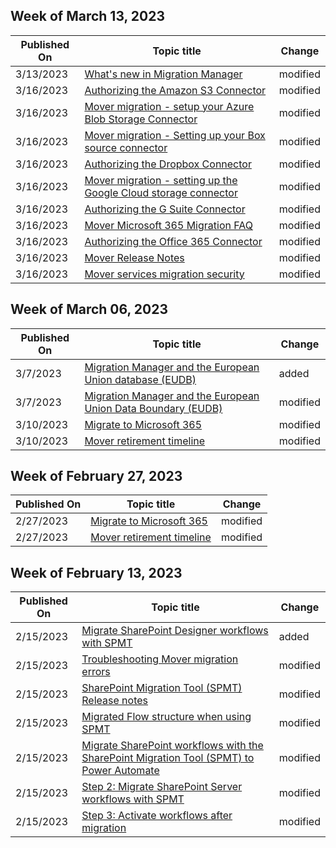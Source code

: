 <!-- This file is generated automatically each week. Changes made to this file will be overwritten.-->



## Week of March 13, 2023


| Published On |Topic title | Change |
|------|------------|--------|
| 3/13/2023 | [What's new in Migration Manager](/SharepointMigration/mm-whats-new) | modified |
| 3/16/2023 | [Authorizing the Amazon S3 Connector](/SharepointMigration/mover-amazons3) | modified |
| 3/16/2023 | [Mover migration - setup your Azure Blob Storage Connector](/SharepointMigration/mover-azureblob) | modified |
| 3/16/2023 | [Mover migration - Setting up your Box source connector](/SharepointMigration/mover-box) | modified |
| 3/16/2023 | [Authorizing the Dropbox Connector](/SharepointMigration/mover-dropbox) | modified |
| 3/16/2023 | [Mover migration - setting up the Google Cloud storage connector](/SharepointMigration/mover-googlecloudstore) | modified |
| 3/16/2023 | [Authorizing the G Suite Connector](/SharepointMigration/mover-gsuite) | modified |
| 3/16/2023 | [Mover Microsoft 365 Migration FAQ](/SharepointMigration/mover-microsoft-365-faq) | modified |
| 3/16/2023 | [Authorizing the Office 365 Connector](/SharepointMigration/mover-o365) | modified |
| 3/16/2023 | [Mover Release Notes](/SharepointMigration/mover-release-notes) | modified |
| 3/16/2023 | [Mover services migration security](/SharepointMigration/mover-security) | modified |


## Week of March 06, 2023


| Published On |Topic title | Change |
|------|------------|--------|
| 3/7/2023 | [Migration Manager and the European Union database (EUDB)](/SharepointMigration/mm-eudb) | added |
| 3/7/2023 | [Migration Manager and the European Union Data Boundary (EUDB)](/SharepointMigration/mm-eudb) | modified |
| 3/10/2023 | [Migrate to Microsoft 365](/SharepointMigration/migrate-to-sharepoint-online) | modified |
| 3/10/2023 | [Mover retirement timeline](/SharepointMigration/mover-retirement-timeline) | modified |


## Week of February 27, 2023


| Published On |Topic title | Change |
|------|------------|--------|
| 2/27/2023 | [Migrate to Microsoft 365](/SharepointMigration/migrate-to-sharepoint-online) | modified |
| 2/27/2023 | [Mover retirement timeline](/SharepointMigration/mover-retirement-timeline) | modified |


## Week of February 13, 2023


| Published On |Topic title | Change |
|------|------------|--------|
| 2/15/2023 | [Migrate SharePoint Designer workflows with SPMT](/SharepointMigration/spmt-workflow-migration-spd) | added |
| 2/15/2023 | [Troubleshooting Mover migration errors](/SharepointMigration/mover-error-faq) | modified |
| 2/15/2023 | [SharePoint Migration Tool (SPMT) Release notes](/SharepointMigration/new-and-improved-features-in-the-sharepoint-migration-tool) | modified |
| 2/15/2023 | [Migrated Flow structure when using SPMT](/SharepointMigration/spmt-workflow-migrated-flows) | modified |
| 2/15/2023 | [Migrate SharePoint workflows with the SharePoint Migration Tool (SPMT) to Power Automate](/SharepointMigration/spmt-workflow-overview) | modified |
| 2/15/2023 | [Step 2: Migrate SharePoint Server workflows with SPMT](/SharepointMigration/spmt-workflow-step2) | modified |
| 2/15/2023 | [Step 3: Activate workflows after migration](/SharepointMigration/spmt-workflow-step3) | modified |
